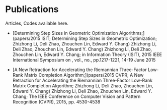 # Publications
Articles, Codes available here.


* [Determining Step Sizes in Geometric Optimization Algorithms;](papers/2015 ISIT; Determining Step Sizes in Geometric Optimization; Zhizhong Li, Deli Zhao, Zhouchen Lin, Edward Y. Chang) Zhizhong Li, Deli Zhao, Zhouchen Lin, Edward Y. Chang) Zhizhong Li, Deli Zhao, Zhouchen Lin, Edward Y. Chang; in Information Theory (ISIT), 2015 IEEE International Symposium on , vol., no., pp.1217-1221, 14-19 June 2015

* [A New Retraction for Accelerating the Riemannian Three-Factor Low-Rank Matrix Completion Algorithm;](papers/2015 CVPR; A New Retraction for Accelerating the Riemannian Three-Factor Low-Rank Matrix Completion Algorithm; Zhizhong Li, Deli Zhao, Zhouchen Lin, Edward Y. Chang) Zhizhong Li, Deli Zhao, Zhouchen Lin, Edward Y. Chang; The IEEE Conference on Computer Vision and Pattern Recognition (CVPR), 2015, pp. 4530-4538

